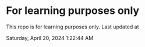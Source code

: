 # For learning purposes only
This repo is for learning purposes only.
Last updated at

Saturday, April 20, 2024 1:22:44 AM

